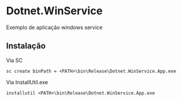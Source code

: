 # Dotnet.WinService
Exemplo de aplicação windows service

## Instalação
Via SC
```
sc create binPath = <PATH>\bin\Release\Dotnet.WinService.App.exe
```

Via InstallUtil.exe
```
installutil <PATH>\bin\Release\Dotnet.WinService.App.exe
```